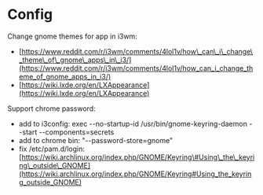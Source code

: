 # Config

Change gnome themes for app in i3wm:

* [https://www.reddit.com/r/i3wm/comments/4lol1v/how\_can\_i\_change\_theme\_of\_gnome\_apps\_in\_i3/](https://www.reddit.com/r/i3wm/comments/4lol1v/how_can_i_change_theme_of_gnome_apps_in_i3/)
* [https://wiki.lxde.org/en/LXAppearance](https://wiki.lxde.org/en/LXAppearance)

Support chrome password:

* add to i3config: exec --no-startup-id /usr/bin/gnome-keyring-daemon --start --components=secrets
* add to chrome bin: "--password-store=gnome"
* fix /etc/pam.d/login: [https://wiki.archlinux.org/index.php/GNOME/Keyring\#Using\_the\_keyring\_outside\_GNOME](https://wiki.archlinux.org/index.php/GNOME/Keyring#Using_the_keyring_outside_GNOME)



